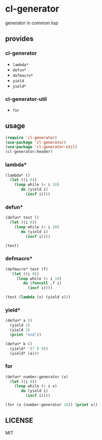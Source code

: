 # cl-generator
generator in common lisp

## provides

### cl-generator
* `lambda*`
* `defun*`
* `defmacro*`
* `yield`
* `yield*`

### cl-generator-util
* `for`

## usage
``` lisp
(require 'cl-generator)
(use-package 'cl-generator)
(use-package 'cl-generator-util)
(cl-generator:header)
```

### lambda*
``` lisp
(lambda* ()
  (let ((i 0))
    (loop while (< i 10)
       do (yield i)
         (incf i))))
```

### defun*
``` lisp
(defun* test ()
  (let ((i 0))
    (loop while (< i 10)
       do (yield i)
         (incf i))))

(test)
```

### defmacro*
``` lisp
(defmacro* test (f)
  `(let ((i 0))
     (loop while (< i 10)
        do (funcall ,f i)
          (incf i))))

(test (lambda (x) (yield x)))
```

### yield*
``` lisp
(defun* a ()
  (yield 1)
  (yield 2)
  (print "end"))

(defun* b ()
  (yield* '(7 8 9))
  (yield* (a)))
```

### for
``` lisp
(defun* number-generator (x)
  (let ((i 0))
    (loop while (< i x)
       do (yield i)
         (incf i))))

(for (x (number-generator 10)) (print x))
```

## LICENSE
MIT
